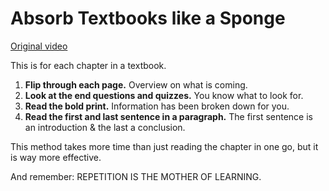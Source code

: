 # Absorb Textbooks like a Sponge

[Original video](https://youtu.be/nqYmmZKY4sA)

This is for each chapter in a textbook.

1. **Flip through each page.** Overview on what is coming.
2. **Look at the end questions and quizzes.** You know what to look for.
3. **Read the bold print.** Information has been broken down for you.
4. **Read the first and last sentence in a paragraph.** The first sentence is an introduction & the last a conclusion.

This method takes more time than just reading the chapter in one go, but it is way more effective.

And remember: REPETITION IS THE MOTHER OF LEARNING.
